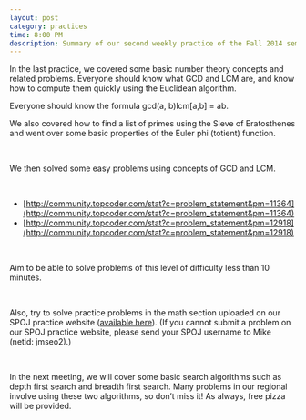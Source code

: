 ```yaml
---
layout: post
category: practices
time: 8:00 PM
description: Summary of our second weekly practice of the Fall 2014 semester.
---
```


In the last practice, we covered some basic number theory concepts and related 
problems. Everyone should know what GCD and LCM are, and know how to compute 
them quickly using the Euclidean algorithm. 

Everyone should know the formula gcd(a, b)lcm[a,b] = ab. 

We also covered how to find a list of primes using the Sieve of Eratosthenes 
and went over some basic properties of the Euler phi (totient) function. 

<br>

We then solved some easy problems using concepts of GCD and LCM.

<br>

 * [http://community.topcoder.com/stat?c=problem_statement&pm=11364](http://community.topcoder.com/stat?c=problem_statement&pm=11364)
 * [http://community.topcoder.com/stat?c=problem_statement&pm=12918](http://community.topcoder.com/stat?c=problem_statement&pm=12918)

<br>

Aim to be able to solve problems of this level of difficulty less than 10 
minutes.

<br>

Also, try to solve practice problems in the math section uploaded on our SPOJ 
practice website ([available here](http://www.spoj.com/UIUC/problems/math)).
(If you cannot submit a problem on our SPOJ practice website, please send your
SPOJ username to Mike (netid: jmseo2).)

<br>

In the next meeting, we will cover some basic search algorithms such as depth 
first search and breadth first search. Many problems in our regional involve 
using these two algorithms, so don’t miss it! As always, free pizza will be 
provided.
